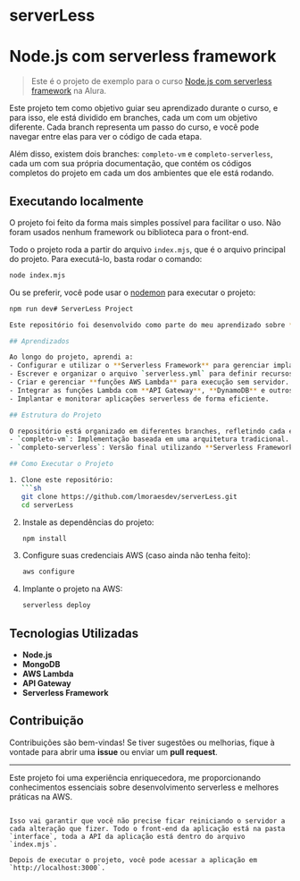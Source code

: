 # serverLess

# Node.js com serverless framework

> Este é o projeto de exemplo para o curso [Node.js com serverless framework](tbd) na Alura.

Este projeto tem como objetivo guiar seu aprendizado durante o curso, e para isso, ele está dividido em branches, cada um com um objetivo diferente. Cada branch representa um passo do curso, e você pode navegar entre elas para ver o código de cada etapa.

Além disso, existem dois branches: `completo-vm` e `completo-serverless`, cada um com sua própria documentação, que contém os códigos completos do projeto em cada um dos ambientes que ele está rodando.

## Executando localmente

O projeto foi feito da forma mais simples possível para facilitar o uso. Não foram usados nenhum framework ou biblioteca para o front-end.

Todo o projeto roda a partir do arquivo `index.mjs`, que é o arquivo principal do projeto. Para executá-lo, basta rodar o comando:

```bash
node index.mjs
```

Ou se preferir, você pode usar o [nodemon](https://www.npmjs.com/package/nodemon) para executar o projeto:

````bash
npm run dev# ServerLess Project

Este repositório foi desenvolvido como parte do meu aprendizado sobre **arquitetura serverless** utilizando **AWS** e o **Serverless Framework**. Durante esse processo, explorei conceitos fundamentais e implementei uma aplicação funcional.

## Aprendizados

Ao longo do projeto, aprendi a:
- Configurar e utilizar o **Serverless Framework** para gerenciar implantações na AWS.
- Escrever e organizar o arquivo `serverless.yml` para definir recursos, permissões e integrações.
- Criar e gerenciar **funções AWS Lambda** para execução sem servidor.
- Integrar as funções Lambda com **API Gateway**, **DynamoDB** e outros serviços da AWS.
- Implantar e monitorar aplicações serverless de forma eficiente.

## Estrutura do Projeto

O repositório está organizado em diferentes branches, refletindo cada etapa do aprendizado:
- `completo-vm`: Implementação baseada em uma arquitetura tradicional.
- `completo-serverless`: Versão final utilizando **Serverless Framework**.

## Como Executar o Projeto

1. Clone este repositório:
   ```sh
   git clone https://github.com/lmoraesdev/serverLess.git
   cd serverLess
````

2. Instale as dependências do projeto:

   ```sh
   npm install
   ```

3. Configure suas credenciais AWS (caso ainda não tenha feito):

   ```sh
   aws configure
   ```

4. Implante o projeto na AWS:
   ```sh
   serverless deploy
   ```

## Tecnologias Utilizadas

- **Node.js**
- **MongoDB**
- **AWS Lambda**
- **API Gateway**
- **Serverless Framework**

## Contribuição

Contribuições são bem-vindas! Se tiver sugestões ou melhorias, fique à vontade para abrir uma **issue** ou enviar um **pull request**.

---

Este projeto foi uma experiência enriquecedora, me proporcionando conhecimentos essenciais sobre desenvolvimento serverless e melhores práticas na AWS.

```

Isso vai garantir que você não precise ficar reiniciando o servidor a cada alteração que fizer. Todo o front-end da aplicação está na pasta `interface`, toda a API da aplicação está dentro do arquivo `index.mjs`.

Depois de executar o projeto, você pode acessar a aplicação em `http://localhost:3000`.
```
